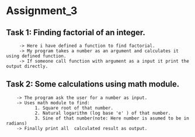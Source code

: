 # Assignment_3
## Task 1: Finding factorial of an integer.
         -> Here i have defined a function to find factorial.
         -> My program takes a number as an argument and calculates it using defined function.
         -> If someone call function with argument as a input it print the output directly.

## Task 2: Some calculations using math module.
        -> The program ask the user for a number as input.
        -> Uses math module to find:
               1. Square root of that number.
               2. Natural logarithm (log base 'e' ) of that number.
               3. Sine of that number(note: Here number is asumed to be in radians)
        -> Finally print all  calculated result as output.       
